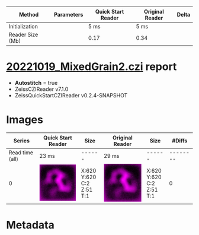 |  Method            | Parameters       | Quick Start Reader | Original Reader | Delta  |
| -------------------|------------------|--------------------|-----------------|------- |
| Initialization     |                  |5 ms|5 ms|        |
| Reader Size (Mb)     |                  |0.17|0.34|        |
# [20221019_MixedGrain2.czi](https://zenodo.org/record/7260610/files/20221019_MixedGrain2.czi) report
 - **Autostitch** = true
 - ZeissCZIReader v7.1.0
 - ZeissQuickStartCZIReader v0.2.4-SNAPSHOT

# Images 

| Series            | Quick Start Reader | Size | Original Reader | Size | #Diffs |
|-------------------|--------------------|------|-----------------|------|--------|
| Read time (all)   |23 ms|------|29 ms|------|--------|
|0|![20221019_MixedGrain2.quick_true.flat_true.stitch_true.series_0.jpg](20221019_MixedGrain2/20221019_MixedGrain2.quick_true.flat_true.stitch_true.series_0.jpg)|X:620<br>Y:620<br>C:2<br>Z:51<br>T:1|![20221019_MixedGrain2.quick_false.flat_true.stitch_true.series_0.jpg](20221019_MixedGrain2/20221019_MixedGrain2.quick_false.flat_true.stitch_true.series_0.jpg)|X:620<br>Y:620<br>C:2<br>Z:51<br>T:1|0|

# Metadata

